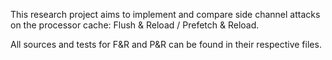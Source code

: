 
This research project aims to implement and compare side channel attacks on the processor cache: Flush & Reload / Prefetch & Reload.


All sources and tests for F&R and P&R can be found in their respective files.
